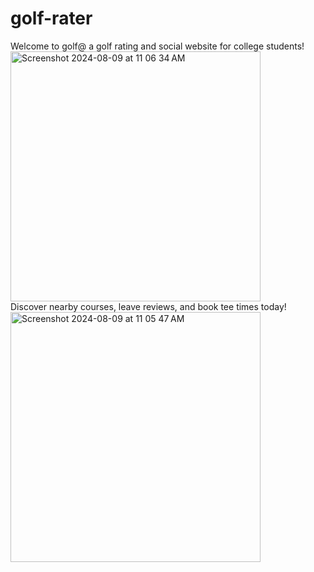 # golf-rater
Welcome to golf@ a golf rating and social website for college students!<br>
<img width="400" alt="Screenshot 2024-08-09 at 11 06 34 AM" src="https://github.com/user-attachments/assets/573f9182-e659-4c25-b357-917c17d80276"><br>
Discover nearby courses, leave reviews, and book tee times today!<br>
<img width="400" alt="Screenshot 2024-08-09 at 11 05 47 AM" src="https://github.com/user-attachments/assets/07b0ea54-92cb-4805-8f04-c4b256db2756"><br>
